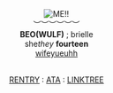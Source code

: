 <div align='center'> 
 <img src='https://files.catbox.moe/jibjbm.gif' title='ME!!'

   <br>︶︶︶︶︶︶<br>
<b>BEO(WULF)</b> ; brielle<br>
   she<i>they</i>  <b>fourteen </b>
  <br> <a href="https://github.com/FatherGascoigne">wifeyueuhh</a>

<br> <a href="https://rentry.co/metalocalypsedotcom">RENTRY</a> : <a href="https://frnkiero.atabook.org/">ATA</a> : <a href="https://linktr.ee/weezerus">LINKTREE</a>

